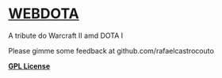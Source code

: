 [WEBDOTA](http://rafaelcastrocouto.github.io/webdota/client)
=======
A tribute do Warcraft II amd DOTA I

Please gimme some feedback at github.com/rafaelcastrocouto

__[GPL License](http://opensource.org/licenses/gpl-3.0.html)__
